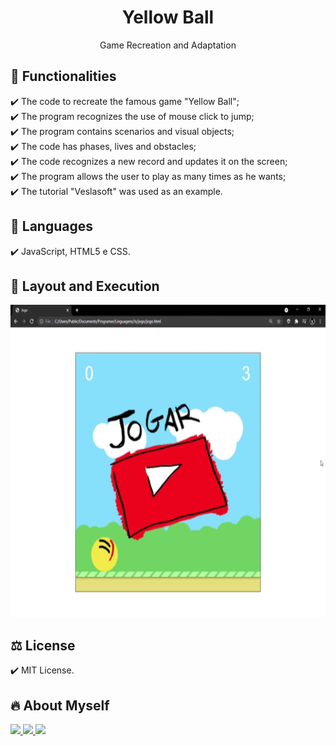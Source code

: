 <h1 align="center"> Yellow Ball </h1>
<p align="center">Game Recreation and Adaptation</p>
  
## 🎯 Functionalities

✔️ The code to recreate the famous game "Yellow Ball"; <br>
✔️ The program recognizes the use of mouse click to jump; <br>
✔️ The program contains scenarios and visual objects; <br>
✔️ The code has phases, lives and obstacles; <br>
✔️ The code recognizes a new record and updates it on the screen; <br>
✔️ The program allows the user to play as many times as he wants; <br>
✔️ The tutorial "Veslasoft" was used as an example.

## 🚀 Languages
✔️ JavaScript, HTML5 e CSS.

## 🎨 Layout and Execution
<p align="left">
      <img src="Jogo.gif" width="660" height="500"> 
      
## ⚖️ License
✔️ MIT License.

## 🔥 About Myself
  <div>
  <p align="leftr">
  <a href = "https://mail.google.com/mail/u/1/#inbox"><img src="https://img.shields.io/badge/-Gmail-%23EA4335?style=for-the-badge&logo=gmail&logoColor=white" target="_blank">
  </a>
  <a href="https://www.linkedin.com/in/maria-eduarda-macedo-braga-4663bb208/e" target="_blank"><img src="https://img.shields.io/badge/-LinkedIn-%230077B5?style=for-the-badge&logo=linkedin&logoColor=white" target="_blank">
  </a> 
  <a href="https://www.instagram.com/_maria_2k03/?hl=pt-br" target="_blank"><img src="https://img.shields.io/badge/-Instagram-%23E4405F?style=for-the-badge&logo=instagram&logoColor=white" target="_blank">
  </a>
</div></p>
